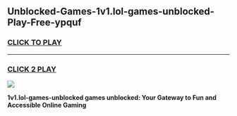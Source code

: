 
## Unblocked-Games-1v1.lol-games-unblocked-Play-Free-ypquf
<h3>
<a href="https://premium76.site?title=1v1.lol-games-unblocked&ref=09A">CLICK TO PLAY</a></h3>
<hr>

<h3>
<a href="https://premium76.site?title=1v1.lol-games-unblocked&ref=09A">CLICK 2 PLAY</a>
  
</h3>

<a href="https://premium76.site?title=1v1.lol-games-unblocked&ref=09A"><img src="https://clearcache.store/games.png"></a>


**1v1.lol-games-unblocked games unblocked: Your Gateway to Fun and Accessible Online Gaming**

